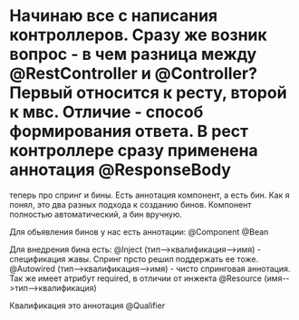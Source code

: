 Начинаю все с написания контроллеров. Сразу же возник вопрос - в чем разница между @RestController и @Controller?
Первый относится к ресту, второй к мвс. Отличие - способ формирования ответа. 
В рест контроллере сразу применена аннотация @ResponseBody
====================
теперь про спринг и бины. 
Есть аннотация компонент, а есть бин. Как я понял, это два разных подхода к созданию бинов.
Компонент полностью автоматический, а бин вручную.


Для обьявления бинов у нас есть аннотации:
@Component
@Bean

Для внедрения бина есть:
@Inject (тип-->квалификация-->имя) - спецификация жавы. Спринг прсто решил поддержать ее тоже.
@Autowired  (тип-->квалификация-->имя) - чисто спринговая аннотация. Так же имеет атрибут required, в отличии от инжекта
@Resource (имя-->тип-->квалификация)

Квалификация это аннотация @Qualifier
